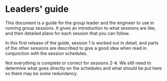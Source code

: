 # Leaders' guide

This document is a guide for the group leader and the engineer to use in running group sessions.  It gives an introduction to what sessions are like, and then detailed plans for each session that you can follow.

In this first release of the guide, session 1 is worked out in detail, and parts of the other sessions are described to give a good idea when read in conjunction with the session schedules.  

Not everything is complete or correct for sessions 2-4.  We still need to determine what goes directly on the schedules and what should be put here so there may be some redundancy.


